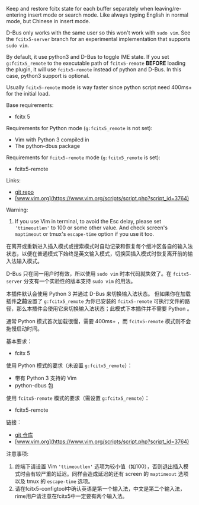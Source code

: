 Keep and restore fcitx state for each buffer separately when leaving/re-entering insert mode or search mode. Like always typing English in normal mode, but Chinese in insert mode.

D-Bus only works with the same user so this won't work with `sudo vim`. See the `fcitx5-server` branch for an experimental implementation that supports `sudo vim`.

By default, it use python3 and D-Bus to toggle IME state.
If you set `g:fcitx5_remote` to the executable path of `fcitx5-remote` **BEFORE** loading the plugin, it will use `fcitx5-remote` instead of python and D-Bus. In this case, python3 support is optional.

Usually `fcitx5-remote` mode is way faster since python script need 400ms+ for the initial load.

Base requirements:

* fcitx 5

Requirements for Python mode (`g:fcitx5_remote` is not set):

* Vim with Python 3 compiled in
* The python-dbus package

Requirements for `fcitx5-remote` mode (`g:fcitx5_remote` is set):

* fcitx5-remote

Links:

* [git repo](https://github.com/lilydjwg/fcitx.vim)
* [www.vim.org](https://www.vim.org/scripts/script.php?script_id=3764)

Warning:

1. If you use Vim in terminal, to avoid the Esc delay, please set `'ttimeoutlen'` to 100 or some other value. And check screen's `maptimeout` or tmux's `escape-time` option if you use it too.

在离开或重新进入插入模式或搜索模式时自动记录和恢复每个缓冲区各自的输入法状态，以便在普通模式下始终是英文输入模式，切换回插入模式时恢复离开前的输入法输入模式。

D-Bus 只在同一用户时有效，所以使用 `sudo vim` 时本代码就失效了。在 `fcitx5-server` 分支有一个实验性的版本支持 `sudo vim` 的用法。

本插件默认会使用 Python 3 并通过 D-Bus 来切换输入法状态。
但如果你在加载插件**之前**设置了 `g:fcitx5_remote` 为你已安装的 `fcitx5-remote` 可执行文件的路径，那么本插件会使用它来切换输入法状态；此模式下本插件并不需要 Python 。

通常 Python 模式首次加载很慢，需要 400ms+ ，而 `fcitx5-remote` 模式则不会拖慢启动时间。

基本要求：

* fcitx 5

使用 Python 模式的要求（未设置 `g:fcitx5_remote`）：

* 带有 Python 3 支持的 Vim
* python-dbus 包

使用 `fcitx5-remote` 模式的要求（需设置 `g:fcitx5_remote`）：

* fcitx5-remote

链接：

* [git 仓库](https://github.com/lilydjwg/fcitx.vim)
* [www.vim.org](https://www.vim.org/scripts/script.php?script_id=3764)

注意事项:

1. 终端下请设置 Vim `'ttimeoutlen'` 选项为较小值（如100），否则退出插入模式时会有较严重的延迟。同样会造成延迟的还有 screen 的 `maptimeout` 选项以及 tmux 的 `escape-time` 选项。
2. 请在fcitx5-configtool中确认英语是第一个输入法，中文是第二个输入法，rime用户请注意在fcitx5中一定要有两个输入法。
